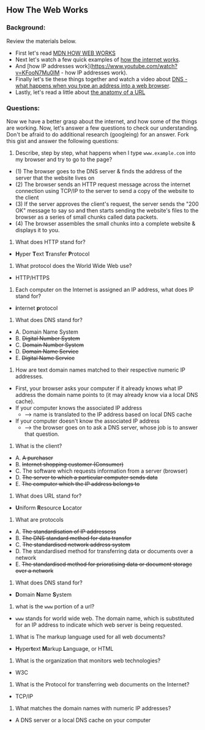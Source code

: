 ## How The Web Works

### Background:

Review the materials below.

* First let's read [MDN HOW WEB WORKS](https://developer.mozilla.org/en-US/Learn/Common_questions/How_does_the_Internet_work)
* Next let's watch a few quick examples of [how the internet works](https://www.youtube.com/watch?v=7_LPdttKXPc).
* And [how IP addresses work](https://www.youtube.com/watch?v=KFooN7Mu0IM   - how IP addresses work).
* Finally let's tie these things together and watch a video about [DNS - what happens when you type an address into a web browser](https://www.youtube.com/watch?v=72snZctFFtA).
* Lastly, let's read a little about [the anatomy of a URL](https://doepud.co.uk/blog/anatomy-of-a-url)

### Questions:

Now we have a better grasp about the internet, and how some of the things are working. Now, let's answer a few questions to check our understanding. Don't be afraid to do additional research (googleing) for an answer. Fork this gist and answer the following questions:

1. Describe, step by step, what happens when I type `www.example.com` into my browser and try to go to the page?

  * (1) The browser goes to the DNS server & finds the address of the server that the website lives on 
  * (2) The browser sends an HTTP request message across the internet connection using TCP/IP to the server to send a copy of the website to the client 
  * (3) If the server approves the client's request, the server sends the "200 OK" message to say so and then starts sending the website's files to the browser as a series of small chunks called data packets. 
  * (4) The browser assembles the small chunks into a complete website & displays it to you. 

1.  What does HTTP stand for?

  * **H**yper **T**ext **T**ransfer **P**rotocol
  
1. 	What protocol does the World Wide Web use?

  * HTTP/HTTPS
  
1. 	Each computer on the Internet is assigned an IP address, what does IP stand for?

  * **i**nternet **p**rotocol
  
1. 	What does DNS stand for?

  * A. Domain Name System
  * B. ~~Digital Number System~~
  * C. ~~Domain Number System~~
  * D. ~~Domain Name Service~~
  * E. ~~Digital Name Service~~
  
1. 	How are text domain names matched to their respective numeric IP addresses.

  * First, your browser asks your computer if it already knows what IP address the domain name points to (it may already know via a local DNS cache).
  * If your computer knows the associated IP address 
     * --> name is translated to the IP address based on local DNS cache
  * If your computer doesn't know the associated IP address 
     * --> the browser goes on to ask a DNS server, whose job is to answer that question. 

1. 	What is the client?

  * A. ~~A purchaser~~
  * B. ~~Internet shopping customer (Consumer)~~
  * C. The software which requests information from a server (browser)
  * D. ~~The server to which a particular computer sends data~~
  * E. ~~The computer which the IP address belongs to~~

1. 	What does URL stand for?

* **U**niform **R**esource **L**ocator

1. 	What are protocols

 * A. ~~The standardisation of IP addressess~~
 * B. ~~The DNS standard method for data transfer~~
 * C.	~~The standardised network address system~~
 * D.	The standardised method for transferring data or documents over a network
 * E.	~~The standardised method for prioratising data or document storage over a network~~
 
1. What does DNS stand for?

  * **D**omain **N**ame **S**ystem
  
1. what is the `www` portion of a url?

  * `www` stands for world wide web. The domain name, which is substituted for an IP address to indicate which web server is being requested. 
  
1. What is The markup language used for all web documents?

  * **H**yper**t**ext **M**arkup **L**anguage, or HTML

1. What is the organization that monitors web technologies?

  * W3C
  
1. What is the Protocol for transferring web documents on the Internet?

  * TCP/IP

1. What matches the domain names with numeric IP addresses?

  * A DNS server or a local DNS cache on your computer





